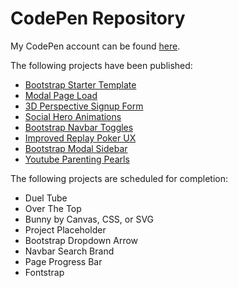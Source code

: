 # CodePen Repository

My CodePen account can be found [here](https://www.codepen.com/jorenerene/).

The following projects have been published:

* [Bootstrap Starter Template](http://codepen.io/jorenerene/pen/PWpEro)
* [Modal Page Load](http://codepen.io/jorenerene/pen/apNbgx)
* [3D Perspective Signup Form](http://codepen.io/jorenerene/pen/oBzNwy)
* [Social Hero Animations](http://codepen.io/jorenerene/pen/WRRqzP)
* [Bootstrap Navbar Toggles](http://codepen.io/jorenerene/pen/vxKbJb)
* [Improved Replay Poker UX](http://codepen.io/jorenerene/pen/aJJOMJ)
* [Bootstrap Modal Sidebar](http://codepen.io/jorenerene/pen/ZeJegv)
* [Youtube Parenting Pearls](http://codepen.io/jorenerene/pen/peOWWL)

The following projects are scheduled for completion:

* Duel Tube
* Over The Top
* Bunny by Canvas, CSS, or SVG
* Project Placeholder
* Bootstrap Dropdown Arrow
* Navbar Search Brand
* Page Progress Bar
* Fontstrap